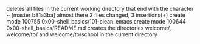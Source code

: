 deletes all files in the current working directory that end with the character ~
[master b81a3ba] almost there
 2 files changed, 3 insertions(+)
 create mode 100755 0x00-shell_basics/101-clean_emacs
 create mode 100644 0x00-shell_basics/README.md
creates the directories welcome/, welcome/to/ and welcome/to/school in the current directory
